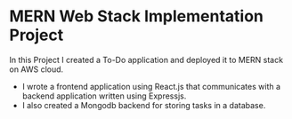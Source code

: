 # MERN Web Stack Implementation Project


In this Project I created a To-Do application and deployed it to MERN stack on AWS cloud. 
- I wrote a frontend application using React.js that communicates with a backend application written using Expressjs. 
- I also created a Mongodb backend for storing tasks in a database.
